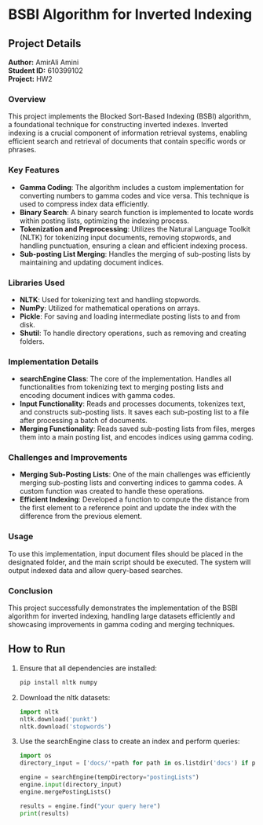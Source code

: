 
# BSBI Algorithm for Inverted Indexing

## Project Details

**Author:** AmirAli Amini  
**Student ID:** 610399102  
**Project:** HW2  

### Overview

This project implements the Blocked Sort-Based Indexing (BSBI) algorithm, a foundational technique for constructing inverted indexes. Inverted indexing is a crucial component of information retrieval systems, enabling efficient search and retrieval of documents that contain specific words or phrases.

### Key Features

- **Gamma Coding**: The algorithm includes a custom implementation for converting numbers to gamma codes and vice versa. This technique is used to compress index data efficiently.
- **Binary Search**: A binary search function is implemented to locate words within posting lists, optimizing the indexing process.
- **Tokenization and Preprocessing**: Utilizes the Natural Language Toolkit (NLTK) for tokenizing input documents, removing stopwords, and handling punctuation, ensuring a clean and efficient indexing process.
- **Sub-posting List Merging**: Handles the merging of sub-posting lists by maintaining and updating document indices.

### Libraries Used

- **NLTK**: Used for tokenizing text and handling stopwords.
- **NumPy**: Utilized for mathematical operations on arrays.
- **Pickle**: For saving and loading intermediate posting lists to and from disk.
- **Shutil**: To handle directory operations, such as removing and creating folders.

### Implementation Details

- **searchEngine Class**: The core of the implementation. Handles all functionalities from tokenizing text to merging posting lists and encoding document indices with gamma codes.
- **Input Functionality**: Reads and processes documents, tokenizes text, and constructs sub-posting lists. It saves each sub-posting list to a file after processing a batch of documents.
- **Merging Functionality**: Reads saved sub-posting lists from files, merges them into a main posting list, and encodes indices using gamma coding.

### Challenges and Improvements

- **Merging Sub-Posting Lists**: One of the main challenges was efficiently merging sub-posting lists and converting indices to gamma codes. A custom function was created to handle these operations.
- **Efficient Indexing**: Developed a function to compute the distance from the first element to a reference point and update the index with the difference from the previous element.

### Usage

To use this implementation, input document files should be placed in the designated folder, and the main script should be executed. The system will output indexed data and allow query-based searches.

### Conclusion

This project successfully demonstrates the implementation of the BSBI algorithm for inverted indexing, handling large datasets efficiently and showcasing improvements in gamma coding and merging techniques.

## How to Run

1. Ensure that all dependencies are installed:

   ```bash
   pip install nltk numpy
    ```

2. Download the nltk datasets:

    ```python
    import nltk
    nltk.download('punkt')
    nltk.download('stopwords')
    ```

3. Use the searchEngine class to create an index and perform queries:

    ```python
    import os
    directory_input = ['docs/'+path for path in os.listdir('docs') if path.endswith('.txt')]

    engine = searchEngine(tempDirectory="postingLists")
    engine.input(directory_input)
    engine.mergePostingLists()

    results = engine.find("your query here")
    print(results)
    ```
